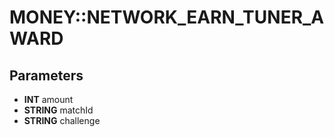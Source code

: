 # MONEY::NETWORK_EARN_TUNER_AWARD

## Parameters
* **INT** amount
* **STRING** matchId
* **STRING** challenge